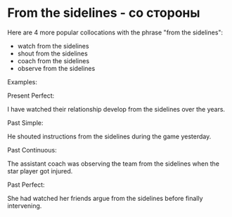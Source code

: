 # From the sidelines - со стороны




Here are 4 more popular collocations with the phrase "from the sidelines":

- watch from the sidelines
- shout from the sidelines
- coach from the sidelines
- observe from the sidelines

Examples:

Present Perfect:

I have watched their relationship develop from the sidelines over the years.

Past Simple:

He shouted instructions from the sidelines during the game yesterday.

Past Continuous:

The assistant coach was observing the team from the sidelines when the star player got injured.

Past Perfect:

She had watched her friends argue from the sidelines before finally intervening.